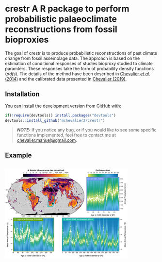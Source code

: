 
<!-- README.md is generated from README.Rmd. Please edit that file -->



<!-- badges: start -->
<!-- badges: end -->

<br>

# **crestr** A R package to perform probabilistic palaeoclimate reconstructions from fossil bioproxies

The goal of crestr is to produce probabilistic reconstructions of past  climate
change from fossil assemblage data. The approach is based on the estimation of
conditional responses of studies bioproxy studied to climate paramters. These
responses take the form of probability density functions (*pdfs*). The details
of the method have been described in [Chevalier *et al.* (2014)](http://www.doi.org/10.5194/cp-10-2081-2014)
and the calibrated data presented in [Chevalier (2019)](http://www.doi.org/10.1016/j.gloplacha.2019.01.016).

## Installation

You can install the development version from [GitHub](https://github.com/) with:


``` r
if(!require(devtools)) install.packages("devtools")
devtools::install_github("mchevalier2/crestr")
```

> **_NOTE:_**  If you notice any bug, or if you would like to see some specific
functions implemented, feel free to contact me at <chevalier.manuel@gmail.com>.


## Example


<br >

<img src="https://raw.githubusercontent.com/mchevalier2/crestr/master/docs/articles/data-and-structure_files/figure-html/example-app.png" title="**Fig. 1**: (left) Climate variable to reconstruct (*e.g.* mean annual temperature). (Right) Four distinct plant taxa living in that region and having a preference for the darker climates (*e.g.* a preference for colder climates). These four species produce undistinguisable pollen grains and, therefore, define a 'pollen type'. This example is based on pseudo-data." alt="**Fig. 1**: (left) Climate variable to reconstruct (*e.g.* mean annual temperature). (Right) Four distinct plant taxa living in that region and having a preference for the darker climates (*e.g.* a preference for colder climates). These four species produce undistinguisable pollen grains and, therefore, define a 'pollen type'. This example is based on pseudo-data." width="80%" style="background:none; border:none; box-shadow:none;" style="display: block; margin: auto;" />

<br >
